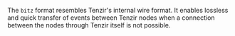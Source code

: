 The `bitz` format resembles Tenzir's internal wire format. It enables lossless
and quick transfer of events between Tenzir nodes when a connection between the
nodes through Tenzir itself is not possible.
